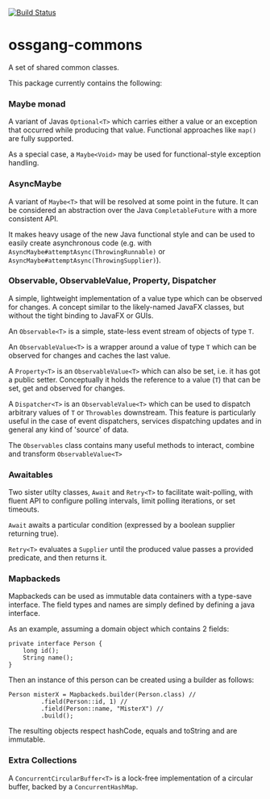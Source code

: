 [![Build Status](https://travis-ci.com/ossgang/ossgang-commons.svg?branch=master)](https://travis-ci.com/ossgang/ossgang-commons)

# ossgang-commons
A set of shared common classes.

This package currently contains the following:

### Maybe monad
A variant of Javas ``Optional<T>`` which carries either a value or an
exception that occurred while producing that value. Functional approaches
like ``map()`` are fully supported.

As a special case, a ``Maybe<Void>`` may be used for functional-style
exception handling.

### AsyncMaybe

A variant of `Maybe<T>` that will be resolved at some point in the future. It can be considered an abstraction over the Java `CompletableFuture` with a more consistent API.

It makes heavy usage of the new Java functional style and can be used to easily create asynchronous code (e.g. with `AsyncMaybe#attemptAsync(ThrowingRunnable)` or `AsyncMaybe#attemptAsync(ThrowingSupplier)`).

### Observable, ObservableValue, Property, Dispatcher
A simple, lightweight implementation of a value type which can be observed
for changes. A concept similar to the likely-named JavaFX classes, but
without the tight binding to JavaFX or GUIs.

An ``Observable<T>`` is a simple, state-less event stream of objects of
type ``T``.

An ``ObservableValue<T>`` is a wrapper around a value of type ``T`` which
can be observed for changes and caches the last value.

A ``Property<T>`` is an ``ObservableValue<T>`` which can also be set,
i.e. it has got a public setter. Conceptually it holds the reference to a value (``T``) that can be set, get and observed for changes.

A ``Dispatcher<T>`` is an ``ObservableValue<T>`` which can be used to dispatch
arbitrary values of ``T`` or ``Throwables`` downstream. This feature is particularly useful in the case of event dispatchers, services dispatching updates and in general any kind of 'source' of data.

The `Observables` class contains many useful methods to interact, combine and transform `ObservableValue<T>`

### Awaitables
Two sister utilty classes, ``Await`` and ``Retry<T>`` to facilitate wait-polling, with fluent API to configure polling intervals, limit polling iterations, or set timeouts.

``Await`` awaits a particular condition (expressed by a boolean supplier returning true).

``Retry<T>`` evaluates a ``Supplier`` until the produced value passes a provided predicate, and then returns it.

### Mapbackeds
Mapbackeds can be used as immutable data containers with a type-save interface. The field types and names are simply defined by defining a java interface.

As an example, assuming a domain object which contains 2 fields:
```
private interface Person {
    long id();
    String name();
}
```
Then an instance of this person can be created using a builder as follows:
```
Person misterX = Mapbackeds.builder(Person.class) //
         .field(Person::id, 1) //
         .field(Person::name, "MisterX") //
         .build();
```

The resulting objects respect hashCode, equals and toString and are immutable.

### Extra Collections

A ``ConcurrentCircularBuffer<T>`` is a lock-free implementation of a circular
buffer, backed by a `ConcurrentHashMap`.
